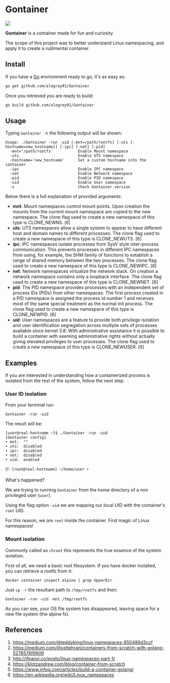 # Gontainer

![](./Gontainer.jpg)

**Gontainer** is a container made for fun and curiosity.

The scope of this project was to better understand Linux namespacing, and apply it to create a rudimental container.



## Install

If you have a [Go](https://golang.org/) environment ready to go, it's as easy as:

```bash
go get github.com/alegrey91/Gontainer
```

Once you retrieved you are ready to build:

```bash
go build github.com/alegrey91/Gontainer
```



## Usage

Typing `Gontainer -h` the following output will be shown:

```
Usage: ./Gontainer -run -uid [-mnt=/path/rootfs] [-uts [-hostname=new_hostname]] [-ipc] [-net] [-pid]
  -mnt='/path/rootfs'           Enable Mount namespace
  -uts                          Enable UTS namespace
  -hostname='new_hostname'      Set a custom hostname into the container
  -ipc                          Enable IPC namespace
  -net                          Enable Network namespace
  -pid                          Enable PID namespace
  -uid                          Enable User namespace
  -v                            Check Gontainer version
```

Below there is a full explanation of provided arguments:

* **mnt**: Mount namespaces control mount points. Upon creation the mounts from the current mount namespace are copied to the new namespace. The clone flag used to create a new namespace of this type is CLONE_NEWNS. [6]
* **uts**: UTS namespaces allow a single system to appear to have different host and domain names to different processes. The clone flag used to create a new namespace of this type is CLONE_NEWUTS. [6]
* **ipc**: IPC namespaces isolate processes from SysV style inter-process communication. This prevents processes in different IPC namespaces from using, for  example, the SHM family of functions to establish a range of shared  memory between the two processes. The clone flag used to create a new namespace of this type is CLONE_NEWIPC. [6]
* **net**: Network namespaces virtualize the network stack. On creation a network namespace contains only a loopback interface. The clone flag used to create a new namespace of this type is CLONE_NEWNET. [6]
* **pid**: The PID namespace provides processes with an independent set of process IDs (PIDs) from other namespaces. The first process created in a PID namespace is assigned the process id  number 1 and receives most of the same special treatment as the normal  init process. The clone flag used to create a new namespace of this type is CLONE_NEWPID. [6]
* **uid**: User namespaces are a feature to provide both privilege isolation and  user identification segregation across multiple sets of processes  available since kernel 3.8. With administrative assistance it is possible to build a container with  seeming administrative rights without actually giving elevated  privileges to user processes. The clone flag used to create a new namespace of this type is CLONE_NEWUSER. [6]



## Examples

If you are interested in understanding how a containerized process is isolated from the rest of the system, follow the next step.

### User ID isolation

From your terminal run:

```Gontainer -run -uid```

The result will be:

```
[user@real-hostname ~]$ ./Gontainer -run -uid
[Gontainer config]
• mnt:  ""
• uts:  disabled
• ipc:  disabled
• net:  disabled
• uid:  enabled

📦 [root@real-hostname] ~/home/user ‣  
```

What's happened? 

We are trying to running `Gontainer` from the home directory of a non privileged user (`user`).

Using the flag option `-uid` we are mapping our local UID with the container's `root` UID.

For this reason, we are `root` inside the container. First magic of Linux namespaces!

### Mount isolation

Commonly called as `chroot` this represents the true essence of the system isolation.

First of all, we need a basic root filesystem. If you have docker installed, you can retrieve a rootfs from it:

`docker container inspect alpine | grep UpperDir`

Just `cp -r` the resultant path to `/tmp/rootfs` and then:

`Gontainer -run -uid -mnt /tmp/rootfs`

As you can see, your OS file system has disappeared, leaving space for a new file system (the alpine fs).



## References

1. https://medium.com/@teddyking/linux-namespaces-850489d3ccf
2. https://medium.com/@ssttehrani/containers-from-scratch-with-golang-5276576f9909
3. http://ifeanyi.co/posts/linux-namespaces-part-1/
4. https://klotzandrew.com/blog/container-from-scratch
5. https://www.infoq.com/articles/build-a-container-golang/
6. https://en.wikipedia.org/wiki/Linux_namespaces


